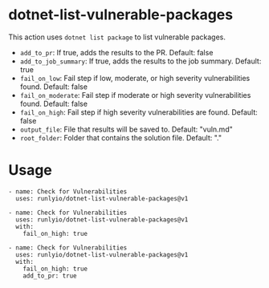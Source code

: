# dotnet-list-vulnerable-packages

This action uses `dotnet list package` to list vulnerable packages.

- `add_to_pr`: If true, adds the results to the PR. Default: false
- `add_to_job_summary`: If true, adds the results to the job summary. Default: true
- `fail_on_low`: Fail step if low, moderate, or high severity vulnerabilities found. Default: false
- `fail_on_moderate`: Fail step if moderate or high severity vulnerabilities found. Default: false
- `fail_on_high`: Fail step if high severity vulnerabilities are found. Default: false
- `output_file`: File that results will be saved to. Default: "vuln.md"
- `root_folder`: Folder that contains the solution file. Default: "."

# Usage
```
- name: Check for Vulnerabilities
  uses: runlyio/dotnet-list-vulnerable-packages@v1
```
```
- name: Check for Vulnerabilities
  uses: runlyio/dotnet-list-vulnerable-packages@v1
  with:
    fail_on_high: true
```
```
- name: Check for Vulnerabilities
  uses: runlyio/dotnet-list-vulnerable-packages@v1
  with:
    fail_on_high: true
    add_to_pr: true
```